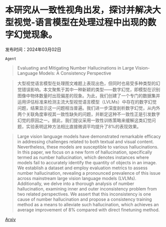 # 本研究从一致性视角出发，探讨并解决大型视觉-语言模型在处理过程中出现的数字幻觉现象。

发布时间：2024年03月02日

`Agent`

> Evaluating and Mitigating Number Hallucinations in Large Vision-Language Models: A Consistency Perspective

> 大型视觉语言模型在处理图文难题上表现出色，但同时也易受多种类型的幻觉错误影响。本文聚焦于其中一种新颖的类型——数字幻觉，即模型在识别图像中物体数量时出现偏差的现象。为此，我们创建了一个专门的数据集并运用评估标准来检测主流大型视觉语言模型（LVLMs）中存在的数字幻觉问题，结果显示这一问题相当普遍。我们进一步深度剖析数字幻觉，从内外两个关联角度审视其一致性缺失的问题，并断定这种不一致性正是引发数字幻觉的原因之一。据此，我们提议采用一致性训练策略来缓解这类幻觉问题，实验表明这种方法相比直接微调平均提升了8\%的表现效果。

> Large vision language models have demonstrated remarkable efficacy in addressing challenges related to both textual and visual content. Nevertheless, these models are susceptible to various hallucinations. In this paper, we focus on a new form of hallucination, specifically termed as number hallucination, which denotes instances where models fail to accurately identify the quantity of objects in an image. We establish a dataset and employ evaluation metrics to assess number hallucination, revealing a pronounced prevalence of this issue across mainstream large vision language models (LVLMs). Additionally, we delve into a thorough analysis of number hallucination, examining inner and outer inconsistency problem from two related perspectives. We assert that this inconsistency is one cause of number hallucination and propose a consistency training method as a means to alleviate such hallucination, which achieves an average improvement of 8\% compared with direct finetuning method.

[Arxiv](https://arxiv.org/abs/2403.01373)
